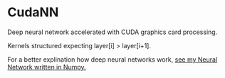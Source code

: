 # CudaNN
Deep neural network accelerated with CUDA graphics card processing.

Kernels structured expecting layer[i] > layer[i+1].

For a better explination how deep neural networks work, [see my Neural Network written in Numpy.](https://www.kaggle.com/coledie/neural-network-w-numpy)
